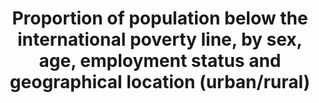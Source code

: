 ---
comments_and_limitations: PPP Value of Poverty Line not typically computed, but can
  be derived. Not currently available.
data_non_statistical: true
goal_meta_link: http://unstats.un.org/sdgs/files/metadata-compilation/Metadata-Goal-1.pdf
graph_title: Percent of US population living below the US poverty line
graph_type: null
has_metadata: true
indicator: 1.1.1
indicator_definition: This indicator provides the proportion of the total population
  and the proportion of the employed population living in households with per-capita
  consumption or income that is below the international poverty line of US$1.25.
indicator_name: Proportion of population below the international poverty line, by
  sex, age, employment status and geographical location (urban/rural)
indicator_sort_order: 01-01-01
layout: indicator
method_of_computation: Calculated by dividing the number of persons living in households
  below the poverty line (disaggregated by sex, age and employment status) by the
  total number of persons (disaggregated by the same sex, age and employment status
  groups).
national_geographical_coverage: Jamaica
permalink: /1-1-1/
published: true
rationale_interpretation: This indicator combines the poverty indicator under the
  first target (1a) of the MDGs on the eradication of poverty with the corresponding
  working indicator for monitoring the second target (1b) of the MDGs on decent work.
  By combining poverty status with employment status, the concept of the working poor
  is captured, which aims to measure how many workers, despite being in employment,
  live in poverty.
reporting_status: notstarted
sdg_goal: 1
source_active_1: true
source_agency_staff_name_1: SEHSD, U.S. Census Bureau
source_notes_1: null
source_organisation_1: SEHSD, U.S. Census Bureau
source_title_1: null
target: By 2030, eradicate extreme poverty for all people everywhere, currently measured
  as people living on less than $1.25 a day.
target_id: '1.1'
title: Proportion of population below the international poverty line, by sex, age,
  employment status and geographical location (urban/rural)
un_custodial_agency: 'World Bank (Partner Agencies: ILO)'
un_designated_tier: '1'
variable_description: null
variable_notes: null
---